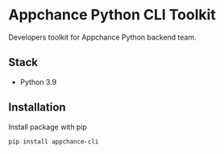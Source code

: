 # Appchance Python CLI Toolkit

Developers toolkit for Appchance Python backend team.

## Stack

* Python 3.9


## Installation
Install package with pip

    pip install appchance-cli
